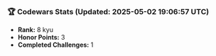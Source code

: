 ### 🏆 Codewars Stats (Updated: 2025-05-02 19:06:57 UTC)

- **Rank:** 8 kyu
- **Honor Points:** 3
- **Completed Challenges:** 1
